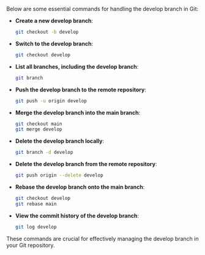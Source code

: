 Below are some essential commands for handling the develop branch in Git:

- **Create a new develop branch**:
    ```sh
    git checkout -b develop
    ```

- **Switch to the develop branch**:
    ```sh
    git checkout develop
    ```

- **List all branches, including the develop branch**:
    ```sh
    git branch
    ```

- **Push the develop branch to the remote repository**:
    ```sh
    git push -u origin develop
    ```

- **Merge the develop branch into the main branch**:
    ```sh
    git checkout main
    git merge develop
    ```

- **Delete the develop branch locally**:
    ```sh
    git branch -d develop
    ```

- **Delete the develop branch from the remote repository**:
    ```sh
    git push origin --delete develop
    ```

- **Rebase the develop branch onto the main branch**:
    ```sh
    git checkout develop
    git rebase main
    ```

- **View the commit history of the develop branch**:
    ```sh
    git log develop
    ```

These commands are crucial for effectively managing the develop branch in your Git repository.
